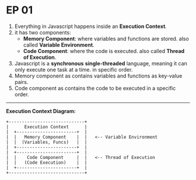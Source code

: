 # EP 01

1. Everything in Javascript happens inside an **Execution Context**.
2. it has two components:
   - **Memory Component**: where variables and functions are stored. also called **Variable Environment**.
   - **Code Component**: where the code is executed. also called **Thread of Execution**.
3. Javascript is a **synchronous** **single-threaded** language, meaning it can only execute one task at a time. in specific order.
4. Memory component as contains variables and functions as key-value pairs.
5. Code component as contains the code to be executed in a specific order.

---

**Execution Context Diagram:**

```
+-----------------------------+
|      Execution Context      |
|  +-----------------------+  |
|  |   Memory Component    |  |   <-- Variable Environment
|  |  (Variables, Funcs)   |  |
|  +-----------------------+  |
|  +-----------------------+  |
|  |    Code Component     |  |   <-- Thread of Execution
|  |   (Code Execution)    |  |
|  +-----------------------+  |
+-----------------------------+
```
